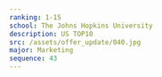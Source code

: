 ```yaml
---
ranking: 1-15
school: The Johns Hopkins University
description: US TOP10
src: /assets/offer_update/040.jpg
major: Marketing
sequence: 43
---
```

